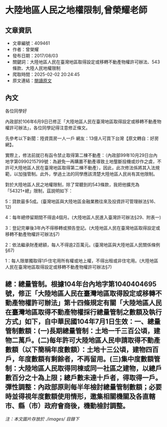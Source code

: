 # 大陸地區人民之地權限制,曾榮耀老師

## 文章資訊
- 文章編號：409461
- 作者：曾榮耀
- 發布日期：2017/08/03
- 關鍵詞：大陸地區人民在臺灣地區取得設定或移轉不動產物權許可辦法、543條款、大陸人民地權限制
- 爬取時間：2025-02-02 20:24:45
- 原文連結：[閱讀原文](https://real-estate.get.com.tw/Columns/detail.aspx?no=409461)

## 內文
各位同學好

內政部於106年6月9日已修正「大陸地區人民在臺灣地區取得設定或移轉不動產物權許可辦法」，各位同學記得注意修正條文。

先參考以下新聞：陸資買房一人一戶 網友：13億人可買下台灣【原文轉自：好房網】。

實際上，修法前就已有函令禁止取得第二棟不動產：（內政部99年10月29日台內地字第0990215799號：為避免一再購置不動產導致土地壟斷投機或炒作之虞，不許可大陸地區人民在臺灣地區取得第二棟不動產），因此，此次修法係將其入法規範，以加強管制。此外，學過土法的同學應該清楚大陸地區人民尚有其他限制。

對於大陸地區人民之地權限制，除了常聽到的543條款，我把他擴充為「54321+總」限制，茲說明如下：

5：貸款最多5成。(臺灣地區與大陸地區金融業務往來及投資許可管理辦法§16、12)

4：每年總停留期間不得逾4個月。(大陸地區人民進入臺灣許可辦法§29、附表一)

3：登記完畢後3年內不得移轉或預告登記。(大陸地區人民在臺灣地區取得設定或移轉不動產物權許可辦法§7)

2：依法繼承財產總額，每人不得逾2百萬元。(臺灣地區與大陸地區人民關係條例§67)

1：每人限單獨取得1戶住宅用所有權或地上權，不得出租或非住宅用。(大陸地區人民在臺灣地區取得設定或移轉不動產物權許可辦法§7)

總：總量管制。根據104年台內地字第1040404695號，修正「大陸地區人民在臺灣地區取得設定或移轉不動產物權許可辦法」第十四條規定有關「大陸地區人民在臺灣地區取得不動產物權採行總量管制之數額及執行方式」如下，自中華民國104年7月1日生效：一、總量管制數額：(一)長期總量管制：土地一千三百公頃，建物二萬戶。(二)每年許可大陸地區人民申請取得不動產數額（以下簡稱年度數額）：土地十三公頃，建物四百戶，年度數額有剩餘者，不再留用。(三)集中度數額管制：大陸地區人民取得同棟或同一社區之建物，以總戶數百分之十為上限；總戶數未達十戶者，得取得一戶。彈性調整：內政部原則每半年檢討總量管制數額；必要時並得視年度數額使用情形，邀集相關機關及各直轄市、縣（市）政府會商後，機動檢討調整。
---
*注：本文圖片存放於 ./images/ 目錄下*

